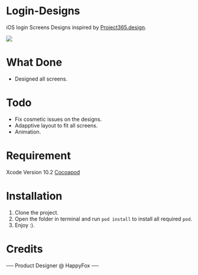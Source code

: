 # Login-Designs
iOS login Screens Designs inspired by [Project365.design](https://project365.design/2018/02/09/day-40-login-screens-ios-sketch-freebie/).

![](https://project365.design/wp-content/uploads/2018/02/090232012018-post-1.png)


# What Done
- Designed all screens.

# Todo
- Fix cosmetic issues on the designs.
- Adapptive layout to fit all screens.
- Animation.

# Requirement 
Xcode Version 10.2
 [Cocoapod](http://cocoapods.org/)

# Installation
1. Clone the project.
2. Open the folder in terminal and run `pod install` to install all required `pod`.
3. Enjoy :).

# Credits
── Product Designer @ HappyFox ── 

